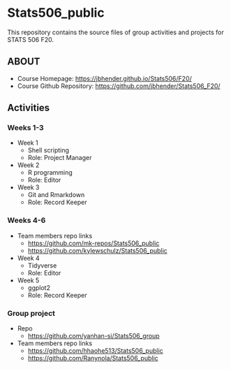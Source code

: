 # Stats506_public

This repository contains the source files of group activities and projects for STATS 506 F20. 

## ABOUT 

* Course Homepage: https://jbhender.github.io/Stats506/F20/
* Course Github Repository: https://github.com/jbhender/Stats506_F20/

## Activities

### Weeks 1-3
- Week 1
  - Shell scripting
  - Role: Project Manager
- Week 2
  - R programming
  - Role: Editor
- Week 3
  - Git and Rmarkdown
  - Role: Record Keeper

### Weeks 4-6
- Team members repo links
  - https://github.com/mk-repos/Stats506_public
  - https://github.com/kylewschulz/Stats506_public
- Week 4
  - Tidyverse 
  - Role: Editor
- Week 5
  - ggplot2
  - Role: Record Keeper
  
### Group project
- Repo
  - https://github.com/yanhan-si/Stats506_group
- Team members repo links
  - https://github.com/hhaohe513/Stats506_public
  - https://github.com/Ranynola/Stats506_public
